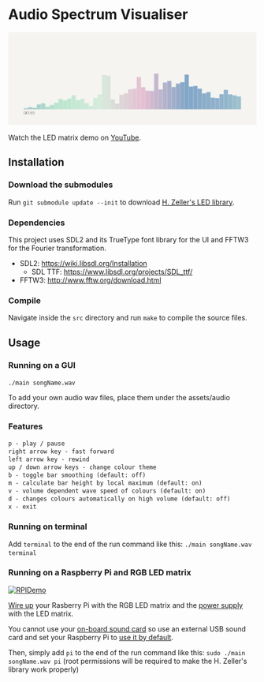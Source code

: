 # Audio Spectrum Visualiser

![Demo](/assets/images/demo.gif)

Watch the LED matrix demo on [YouTube](https://www.youtube.com/watch?v=EV6f_il4w6A).

## Installation
### Download the submodules
Run `git submodule update --init` to download [H. Zeller's LED library](https://github.com/hzeller/rpi-rgb-led-matrix/).

### Dependencies
This project uses SDL2 and its TrueType font library for the UI and FFTW3 for the Fourier transformation.

- SDL2: https://wiki.libsdl.org/Installation
  - SDL TTF: https://www.libsdl.org/projects/SDL_ttf/
- FFTW3: http://www.fftw.org/download.html

### Compile
Navigate inside the `src` directory and run `make` to compile the source files.

## Usage
### Running on a GUI
`./main songName.wav`

To add your own audio wav files, place them under the assets/audio directory.

### Features
```
p - play / pause
right arrow key - fast forward
left arrow key - rewind
up / down arrow keys - change colour theme
b - toggle bar smoothing (default: off)
m - calculate bar height by local maximum (default: on)
v - volume dependent wave speed of colours (default: on)
d - changes colours automatically on high volume (default: off)
x - exit
```

### Running on terminal
Add `terminal` to the end of the run command like this: `./main songName.wav terminal`

### Running on a Raspberry Pi and RGB LED matrix

[![RPIDemo](https://i.imgur.com/gvcS89g.gif)](https://www.youtube.com/watch?v=EV6f_il4w6A)

[Wire up](https://github.com/hzeller/rpi-rgb-led-matrix/blob/master/wiring.md) your Rasberry Pi with the RGB LED matrix and the [power supply](https://learn.adafruit.com/32x16-32x32-rgb-led-matrix/powering) with the LED matrix.

You cannot use your [on-board sound card](https://github.com/hzeller/rpi-rgb-led-matrix/blob/master/README.md#bad-interaction-with-sound) so use an external USB sound card and set your Raspberry Pi to [use it by default](https://raspberrypi.stackexchange.com/questions/80072/how-can-i-use-an-external-usb-sound-card-and-set-it-as-default).

Then, simply add `pi` to the end of the run command like this: `sudo ./main songName.wav pi` (root permissions will be required to make the H. Zeller's library work properly)

